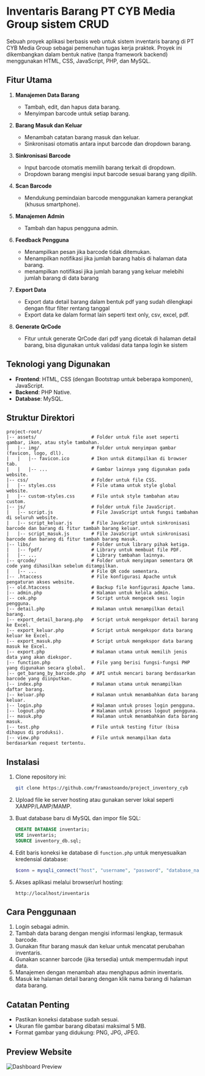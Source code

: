 # Inventaris Barang PT CYB Media Group sistem CRUD

Sebuah proyek aplikasi berbasis web untuk sistem inventaris barang  di PT CYB Media Group sebagai pemenuhan tugas kerja praktek. Proyek ini dikembangkan dalam bentuk native (tanpa framework backend) menggunakan HTML, CSS, JavaScript, PHP, dan MySQL.

## Fitur Utama

1. **Manajemen Data Barang**
   - Tambah, edit, dan hapus data barang.
   - Menyimpan barcode untuk setiap barang.

2. **Barang Masuk dan Keluar**
   - Menambah catatan barang masuk dan keluar.
   - Sinkronisasi otomatis antara input barcode dan dropdown barang.

3. **Sinkronisasi Barcode**
   - Input barcode otomatis memilih barang terkait di dropdown.
   - Dropdown barang mengisi input barcode sesuai barang yang dipilih.

4. **Scan Barcode**
   - Mendukung pemindaian barcode menggunakan kamera perangkat (khusus smartphone).

5. **Manajemen Admin**
   - Tambah dan hapus pengguna admin.

6. **Feedback Pengguna**
   - Menampilkan pesan jika barcode tidak ditemukan.
   - Menampilkan notifikasi jika jumlah barang habis di halaman data barang.
   - menampilkan notifikasi jika jumlah barang yang keluar melebihi jumlah barang di data barang

7. **Export Data**
   - Export data detail barang dalam bentuk pdf yang sudah dilengkapi dengan fitur filter rentang tanggal
   - Export data ke dalam format lain seperti text only, csv, excel, pdf.

8. **Generate QrCode**
   - Fitur untuk generate QrCode dari pdf yang dicetak di halaman detail barang, bisa digunakan untuk validasi data tanpa login ke sistem

## Teknologi yang Digunakan

- **Frontend**: HTML, CSS (dengan Bootstrap untuk beberapa komponen), JavaScript.
- **Backend**: PHP Native.
- **Database**: MySQL.

## Struktur Direktori

```plaintext
project-root/
|-- assets/                    # Folder untuk file aset seperti gambar, ikon, atau style tambahan.
|   |-- img/                   # Folder untuk menyimpan gambar (favicon, logo, dll).
|   |   |-- favicon.ico        # Ikon untuk ditampilkan di browser tab.
|   |   |-- ...                # Gambar lainnya yang digunakan pada website.
|-- css/                       # Folder untuk file CSS.
|   |-- styles.css             # File utama untuk style global website.
|   |-- custom-styles.css      # File untuk style tambahan atau custom.
|-- js/                        # Folder untuk file JavaScript.
|   |-- script.js              # File JavaScript untuk fungsi tambahan di seluruh website.
|   |-- script_keluar.js       # File JavaScript untuk sinkronisasi barcode dan barang di fitur tambah barang keluar.
|   |-- script_masuk.js        # File JavaScript untuk sinkronisasi barcode dan barang di fitur tambah barang masuk.
|-- libs/                      # Folder untuk library pihak ketiga.
|   |-- fpdf/                  # Library untuk membuat file PDF.
|   |-- ...                    # Library tambahan lainnya.
|-- qrcode/                    # Folder untuk menyimpan sementara QR code yang dihasilkan sebelum ditampilkan.
|   |-- ...                    # File QR code sementara.
|-- .htaccess                  # File konfigurasi Apache untuk pengaturan akses website.
|-- old.htaccess               # Backup file konfigurasi Apache lama.
|-- admin.php                  # Halaman untuk kelola admin.
|-- cek.php                    # Script untuk mengecek sesi login pengguna.
|-- detail.php                 # Halaman untuk menampilkan detail barang.
|-- export_detail_barang.php   # Script untuk mengekspor detail barang ke Excel.
|-- export_keluar.php          # Script untuk mengekspor data barang keluar ke Excel.
|-- export_masuk.php           # Script untuk mengekspor data barang masuk ke Excel.
|-- export.php                 # Halaman utama untuk memilih jenis data yang akan diekspor.
|-- function.php               # File yang berisi fungsi-fungsi PHP yang digunakan secara global.
|-- get_barang_by_barcode.php  # API untuk mencari barang berdasarkan barcode yang diinputkan.
|-- index.php                  # Halaman utama untuk menampilkan daftar barang.
|-- keluar.php                 # Halaman untuk menambahkan data barang keluar.
|-- login.php                  # Halaman untuk proses login pengguna.
|-- logout.php                 # Halaman untuk proses logout pengguna.
|-- masuk.php                  # Halaman untuk menambahkan data barang masuk.
|-- test.php                   # File untuk testing fitur (bisa dihapus di produksi).
|-- view.php                   # File untuk menampilkan data berdasarkan request tertentu.
```

## Instalasi

1. Clone repository ini:

   ```bash
   git clone https://github.com/framastoando/project_inventory_cyb
   ```

2. Upload file ke server hosting atau gunakan server lokal seperti XAMPP/LAMP/MAMP.

3. Buat database baru di MySQL dan impor file SQL:

   ```sql
   CREATE DATABASE inventaris;
   USE inventaris;
   SOURCE inventory_db.sql;
   ```

4. Edit baris koneksi ke database di `function.php` untuk menyesuaikan kredensial database:

   ```php
   $conn = mysqli_connect("host", "username", "password", "database_name");
   ```

5. Akses aplikasi melalui browser/url hosting:

   ```plaintext
   http://localhost/inventaris
   ```

## Cara Penggunaan

1. Login sebagai admin.
2. Tambah data barang dengan mengisi informasi lengkap, termasuk barcode.
3. Gunakan fitur barang masuk dan keluar untuk mencatat perubahan inventaris.
4. Gunakan scanner barcode (jika tersedia) untuk mempermudah input data.
5. Manajemen dengan menambah atau menghapus admin inventaris.
6. Masuk ke halaman detail barang dengan klik nama barang di halaman data barang.

## Catatan Penting

- Pastikan koneksi database sudah sesuai.
- Ukuran file gambar barang dibatasi maksimal 5 MB.
- Format gambar yang didukung: PNG, JPG, JPEG.


## Preview Website
![Dashboard Preview](https://imgur.com/oQ3OiYn)
